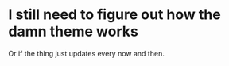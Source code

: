 # I still need to figure out how the damn theme works

Or if the thing just updates every now and then.
